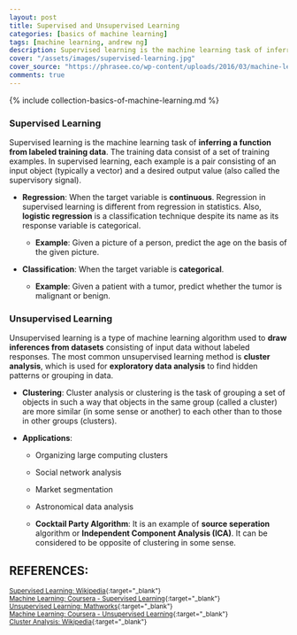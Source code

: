 ```yaml
---
layout: post
title: Supervised and Unsupervised Learning
categories: [basics of machine learning]
tags: [machine learning, andrew ng]
description: Supervised learning is the machine learning task of inferring a function from labeled training data
cover: "/assets/images/supervised-learning.jpg"
cover_source: "https://phrasee.co/wp-content/uploads/2016/03/machine-learning-3.jpg"
comments: true
---
```


{% include collection-basics-of-machine-learning.md %}

### Supervised Learning
Supervised learning is the machine learning task of **inferring a function from labeled training data**. The training data consist of a set of training examples. In supervised learning, each example is a pair consisting of an input object (typically a vector) and a desired output value (also called the supervisory signal).

* **Regression**: When the target variable is **continuous**. Regression in supervised learning is different from regression in statistics. Also, **logistic regression** is a classification technique despite its name as its response variable is categorical.

  * **Example**: Given a picture of a person, predict the age on the basis of the given picture.

* **Classification**: When the target variable is **categorical**. 

  * **Example**: Given a patient with a tumor, predict whether the tumor is malignant or benign.

### Unsupervised Learning
Unsupervised learning is a type of machine learning algorithm used to **draw inferences from datasets** consisting of input data without labeled responses. The most common unsupervised learning method is **cluster analysis**, which is used for **exploratory data analysis** to find hidden patterns or grouping in data.

* **Clustering**: Cluster analysis or clustering is the task of grouping a set of objects in such a way that objects in the same group (called a cluster) are more similar (in some sense or another) to each other than to those in other groups (clusters).

* **Applications**:
  * Organizing large computing clusters
  * Social network analysis
  * Market segmentation
  * Astronomical data analysis

  * **Cocktail Party Algorithm**: It is an example of **source seperation** algorithm or **Independent Component Analysis (ICA)**. It can be considered to be opposite of clustering in some sense.



## REFERENCES:

<small>[Supervised Learning: Wikipedia](https://en.wikipedia.org/wiki/Supervised_learning){:target="_blank"}</small><br>
<small>[Machine Learning: Coursera - Supervised Learning](https://www.coursera.org/learn/machine-learning/lecture/1VkCb/supervised-learning){:target="_blank"}</small><br>
<small>[Unsupervised Learning: Mathworks](https://www.mathworks.com/discovery/unsupervised-learning.html){:target="_blank"}</small><br>
<small>[Machine Learning: Coursera - Unsupervised Learning](https://www.coursera.org/learn/machine-learning/lecture/olRZo/unsupervised-learning){:target="_blank"}</small><br>
<small>[Cluster Analysis: Wikipedia](https://en.wikipedia.org/wiki/Cluster_analysis){:target="_blank"}</small>

